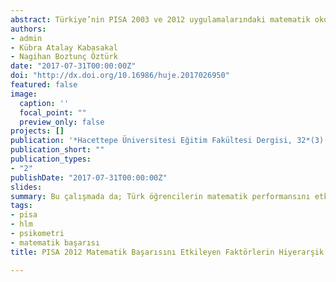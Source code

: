 ```yaml
---
abstract: Türkiye’nin PISA 2003 ve 2012 uygulamalarındaki matematik okuryazarlığı performansı incelendiğinde; iki uygulama arasında yaklaşık 25 puanlık bir artışa sahip olduğu görülmektedir. Bu artışa rağmen matematik performansının OECD ortalamasının altında yer alması, Türk öğrencilerinin matematik performansını etkileyen faktörlerin neler olduğunun belirlenmesi ihtiyacını doğurmaktadır. Bu çalışmada da; Türk öğrencilerin matematik performansını etkileyen öğrenci ve okul düzeyindeki faktörlerin incelenmesi amaçlanmıştır. PISA 2012 Türkiye örneklemini 170 okuldan 4848 öğrenci oluşturmuştur. İki düzeyli hiyerarşik lineer modelin varsayımların incelenmesi sonucunda; çalışmaya 128 okuldan 4236 öğrencinin verileri analize dâhil edilmiştir. Çalışmanın sonuçlarına göre; matematik başarısındaki değişiminin %64’ü okullar arasındaki farklılıklardan oluşmaktadır. Matematiğe yönelik tutumlar ile ilişkili olan değişkenlerin matematik başarısı üzerine önemli etkileri olduğu bulunmuştur. Analizde ele alınan değişkenler kontrol edildikten sonra, matematik öz yeterliliğinin matematik başarısı üzerinde en çok etkiye sahip olan değişken olmuştur. Okul düzeyinde değişkenlere bakıldığında; matematik öğretmenlerinin oranın, bir okula ait ortalama matematik başarısının güçlü bir yordayıcısı olduğu görülmektedir. Öğrenci-öğretmen oranı ise okul düzeyindeki matematik başarısının tek negatif yordayıcısı olmuştur. Okul düzeyi değişkenleri, ortalama matematik başarısındaki okullar arasındaki farklılığın %44,1’ini açıklamıştır
authors:
- admin
- Kübra Atalay Kabasakal
- Nagihan Boztunç Öztürk
date: "2017-07-31T00:00:00Z"
doi: "http://dx.doi.org/10.16986/huje.2017026950"
featured: false
image:
  caption: ''
  focal_point: ""
  preview_only: false
projects: []
publication: '*Hacettepe Üniversitesi Eğitim Fakültesi Dergisi, 32*(3)'
publication_short: ""
publication_types:
- "2"
publishDate: "2017-07-31T00:00:00Z"
slides: 
summary: Bu çalışmada da; Türk öğrencilerin matematik performansını etkileyen öğrenci ve okul düzeyindeki faktörlerin incelenmesi amaçlanmıştır. 
tags:
- pisa
- hlm
- psikometri
- matematik başarısı
title: PISA 2012 Matematik Başarısını Etkileyen Faktörlerin Hiyerarşik Lineer Model Kullanılarak İncelenmesi

---
```


